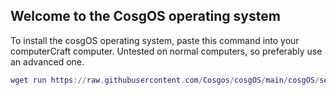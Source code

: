 ## Welcome to the CosgOS operating system


To install the cosgOS operating system, paste this command into your computerCraft computer. Untested on normal computers, so preferably use an advanced one.

```lua
wget run https://raw.githubusercontent.com/Cosgos/cosgOS/main/cosgOS/setup.lua setup.lua
```
<!--
**Cosgos/cosgOS** is a ✨ _special_ ✨ repository because its `README.md` (this file) appears on your GitHub profile.

Here are some ideas to get you started:

- 🔭 I’m currently working on ...
- 🌱 I’m currently learning ...
- 👯 I’m looking to collaborate on ...
- 🤔 I’m looking for help with ...
- 💬 Ask me about ...
- 📫 How to reach me: ...
- 😄 Pronouns: ...
- ⚡ Fun fact: ...
-->
